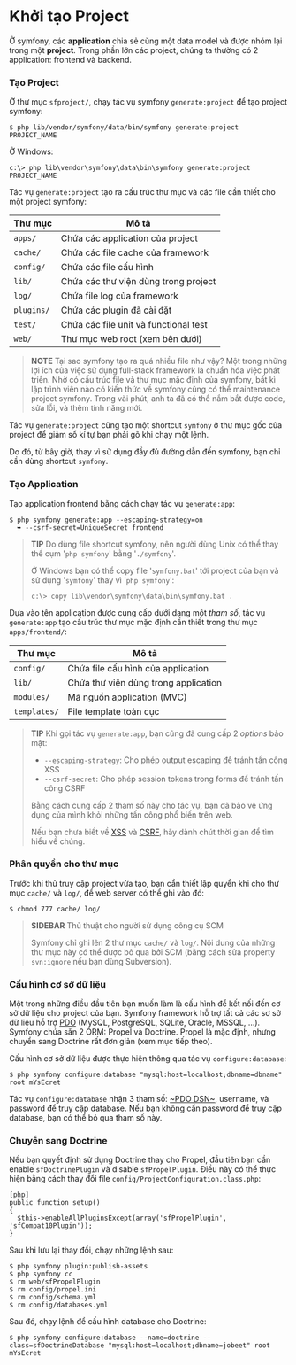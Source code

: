Khởi tạo Project
=============

Ở symfony, các **application** chia sẻ cùng một data model và được nhóm lại trong một
**project**. Trong phần lớn các project, chúng ta thường có 2 application: frontend và backend.

### Tạo Project

Ở thư mục `sfproject/`, chạy tác vụ symfony `generate:project` để tạo project symfony:

    $ php lib/vendor/symfony/data/bin/symfony generate:project PROJECT_NAME

Ở Windows:

    c:\> php lib\vendor\symfony\data\bin\symfony generate:project PROJECT_NAME

Tác vụ `generate:project` tạo ra cấu trúc thư mục và các file cần thiết cho một project symfony:

 | Thư mục     | Mô tả
 | ----------- | ----------------------------------
 | `apps/`     | Chứa các application của project
 | `cache/`    | Chứa các file cache của framework
 | `config/`   | Chứa các file cấu hình
 | `lib/`      | Chứa các thư viện dùng trong project
 | `log/`      | Chứa file log của framework
 | `plugins/`  | Chứa các plugin đã cài đặt
 | `test/`     | Chứa các file unit và functional test
 | `web/`      | Thư mục web root (xem bên dưới)

>**NOTE**
>Tại sao symfony tạo ra quá nhiều file như vậy? Một trong những lợi ích của việc sử dụng full-stack framework là chuẩn hóa việc phát triển. Nhờ có cấu trúc
>file và thư mục mặc định của symfony, bất kì lập trình viên nào có kiến thức về
>symfony cũng có thể maintenance project symfony.
>Trong vài phút, anh ta đã có thể nắm bắt được code, sửa lỗi,
>và thêm tính năng mới.

Tác vụ `generate:project` cũng tạo một shortcut `symfony` ở thư mục gốc của project để giảm số kí tự bạn phải gõ khi chạy một lệnh.

Do đó, từ bây giờ, thay vì sử dụng đầy đủ đường dẫn đến symfony, bạn chỉ cần dùng shortcut `symfony`.

### Tạo Application

Tạo application frontend bằng cách chạy tác vụ `generate:app`:

    $ php symfony generate:app --escaping-strategy=on
      ➥ --csrf-secret=UniqueSecret frontend

>**TIP**
>Do dùng file shortcut symfony, nên người dùng Unix có thể thay thế cụm
>'`php symfony`' bằng '`./symfony`'.
>
>Ở Windows bạn có thể copy file '`symfony.bat`' tới project của bạn và sử dụng
>'`symfony`' thay vì '`php symfony`':
>
>     c:\> copy lib\vendor\symfony\data\bin\symfony.bat .

Dựa vào tên application được cung cấp dưới dạng một *tham số*, tác vụ `generate:app` tạo cấu trúc thư mục mặc định cần thiết trong thư mục `apps/frontend/`:

 | Thư mục      | Mô tả
 | ------------ | -------------------------------------
 | `config/`    | Chứa file cấu hình của application
 | `lib/`       | Chứa thư viện dùng trong application
 | `modules/`   | Mã nguồn application (MVC)
 | `templates/` | File template toàn cục

>**TIP**
>Khi gọi tác vụ `generate:app`, bạn cũng đã cung cấp 2 *options* bảo mật:
>
>  * `--escaping-strategy`: Cho phép output escaping để tránh tấn công XSS
>  * `--csrf-secret`: Cho phép session tokens trong forms để tránh tấn công CSRF
>
>Bằng cách cung cấp 2 tham số này cho tác vụ, bạn đã bảo vệ ứng dụng của mình
>khỏi những tấn công phổ biến trên web.
>
>Nếu bạn chưa biết về
>[XSS](http://en.wikipedia.org/wiki/Cross-site_scripting) và
>[CSRF](http://en.wikipedia.org/wiki/CSRF), hãy dành chút thời gian để tìm hiểu về chúng.

### Phân quyền cho thư mục

Trước khi thử truy cập project vừa tạo, bạn cần thiết lập quyền khi cho thư mục
`cache/` và `log/`, để web server có thể ghi vào đó:

    $ chmod 777 cache/ log/

>**SIDEBAR**
>Thủ thuật cho người sử dụng công cụ SCM
>
>Symfony chỉ ghi lên 2 thư mục
>`cache/` và `log/`. Nội dung của những thư mục này có thể được bỏ qua
>bởi SCM (bằng cách sửa property `svn:ignore` nếu bạn dùng Subversion).

### Cấu hình cơ sở dữ liệu

Một trong những điều đầu tiên bạn muốn làm là cấu hình để kết nối đến cơ sở dữ liệu cho project của bạn. Symfony framework hỗ trợ tất cả các sơ sở dữ liệu hỗ trợ [PDO]((http://www.php.net/PDO)) (MySQL, PostgreSQL,
SQLite, Oracle, MSSQL, ...). Symfony chứa sẵn 2 ORM: Propel và Doctrine. Propel là mặc định, nhưng chuyển sang Doctrine rất đơn giản (xem mục tiếp theo).

Cấu hình cơ sở dữ liệu được thực hiện thông qua tác vụ `configure:database`:

    $ php symfony configure:database "mysql:host=localhost;dbname=dbname" root mYsEcret

Tác vụ `configure:database` nhận 3 tham số: [~PDO DSN~](http://www.php.net/manual/en/pdo.drivers.php), username, và password để truy cập database. Nếu bạn không cần password để truy cập database, bạn có thể bỏ qua tham số này.

### Chuyển sang Doctrine

Nếu bạn quyết định sử dụng Doctrine thay cho Propel, đầu tiên bạn cần enable
`sfDoctrinePlugin` và disable `sfPropelPlugin`. Điều này có thể thực hiện bằng cách thay đổi file `config/ProjectConfiguration.class.php`:

    [php]
    public function setup()
    {
      $this->enableAllPluginsExcept(array('sfPropelPlugin', 'sfCompat10Plugin'));
    }

Sau khi lưu lại thay đổi, chạy những lệnh sau:

    $ php symfony plugin:publish-assets
    $ php symfony cc
    $ rm web/sfPropelPlugin
    $ rm config/propel.ini
    $ rm config/schema.yml
    $ rm config/databases.yml

Sau đó, chạy lệnh để cấu hình database cho Doctrine:

    $ php symfony configure:database --name=doctrine --class=sfDoctrineDatabase "mysql:host=localhost;dbname=jobeet" root mYsEcret
